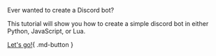 Ever wanted to create a Discord bot?

This tutorial will show you how to create a simple discord bot in either Python, JavaScript, or Lua.

[Let's go!](https://r0bl0x10501050.github.io/Making-Discord-Bots/docs.md){ .md-button }
